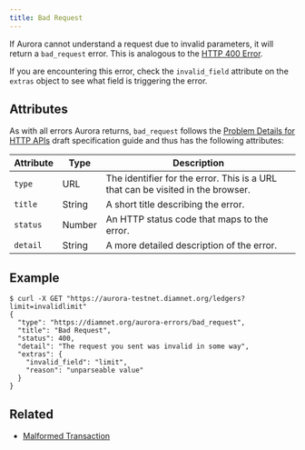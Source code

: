 ```yaml
---
title: Bad Request
---
```


If Aurora cannot understand a request due to invalid parameters, it will return a `bad_request`
error. This is analogous to the
[HTTP 400 Error](https://developer.mozilla.org/en-US/docs/Web/HTTP/Response_codes).

If you are encountering this error, check the `invalid_field` attribute on the `extras` object to
see what field is triggering the error.

## Attributes

As with all errors Aurora returns, `bad_request` follows the
[Problem Details for HTTP APIs](https://tools.ietf.org/html/draft-ietf-appsawg-http-problem-00)
draft specification guide and thus has the following attributes:

| Attribute   | Type   | Description                                                                     |
| ----------- | ------ | ------------------------------------------------------------------------------- |
| `type`      | URL    | The identifier for the error.  This is a URL that can be visited in the browser.|
| `title`     | String | A short title describing the error.                                             |
| `status`    | Number | An HTTP status code that maps to the error.                                     |
| `detail`    | String | A more detailed description of the error.                                       |

## Example

```shell
$ curl -X GET "https://aurora-testnet.diamnet.org/ledgers?limit=invalidlimit"
{
  "type": "https://diamnet.org/aurora-errors/bad_request",
  "title": "Bad Request",
  "status": 400,
  "detail": "The request you sent was invalid in some way",
  "extras": {
    "invalid_field": "limit",
    "reason": "unparseable value"
  }
}
```

## Related

- [Malformed Transaction](./transaction-malformed.md)

